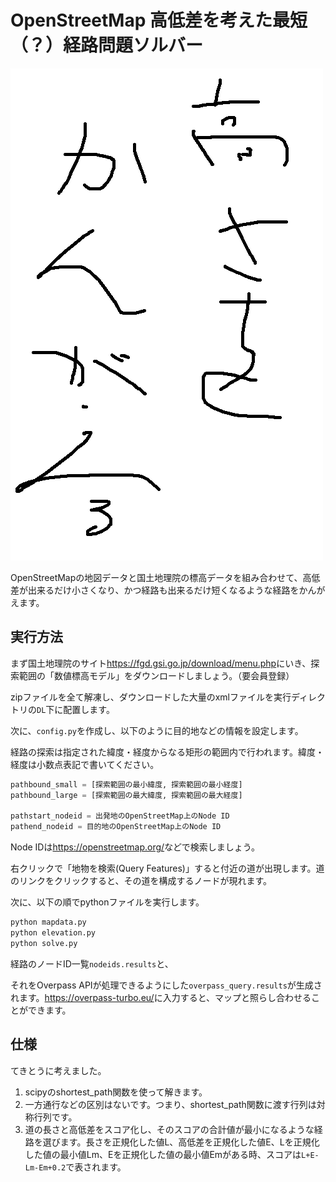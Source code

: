 # OpenStreetMap 高低差を考えた最短（？）経路問題ソルバー
![takasa wo kangaeru](takasa.png)

OpenStreetMapの地図データと国土地理院の標高データを組み合わせて、高低差が出来るだけ小さくなり、かつ経路も出来るだけ短くなるような経路をかんがえます。

## 実行方法

まず国土地理院のサイト<https://fgd.gsi.go.jp/download/menu.php>にいき、探索範囲の「数値標高モデル」をダウンロードしましょう。（要会員登録）

zipファイルを全て解凍し、ダウンロードした大量のxmlファイルを実行ディレクトリの`DL`下に配置します。

次に、`config.py`を作成し、以下のように目的地などの情報を設定します。

経路の探索は指定された緯度・経度からなる矩形の範囲内で行われます。緯度・経度は小数点表記で書いてください。

```python
pathbound_small = [探索範囲の最小緯度, 探索範囲の最小経度]
pathbound_large = [探索範囲の最大緯度, 探索範囲の最大経度]

pathstart_nodeid = 出発地のOpenStreetMap上のNode ID
pathend_nodeid = 目的地のOpenStreetMap上のNode ID
```

Node IDは<https://openstreetmap.org/>などで検索しましょう。

右クリックで「地物を検索(Query Features)」すると付近の道が出現します。道のリンクをクリックすると、その道を構成するノードが現れます。

次に、以下の順でpythonファイルを実行します。

```bash
python mapdata.py
python elevation.py
python solve.py
```

経路のノードID一覧`nodeids.results`と、

それをOverpass APIが処理できるようにした`overpass_query.results`が生成されます。<https://overpass-turbo.eu/>に入力すると、マップと照らし合わせることができます。

## 仕様

てきとうに考えました。

1. scipyのshortest_path関数を使って解きます。
1. 一方通行などの区別はないです。つまり、shortest_path関数に渡す行列は対称行列です。
1. 道の長さと高低差をスコア化し、そのスコアの合計値が最小になるような経路を選びます。長さを正規化した値L、高低差を正規化した値E、Lを正規化した値の最小値Lm、Eを正規化した値の最小値Emがある時、スコアは`L+E-Lm-Em+0.2`で表されます。
